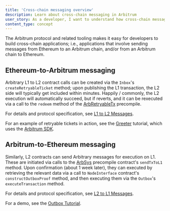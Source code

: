 ```yaml
---
title: 'Cross-chain messaging overview'
description: Learn about cross-chain messaging in Arbitrum
user_story: As a developer, I want to understand how cross-chain messaging works in Arbitrum.
content_type: concept
---
```


The Arbitrum protocol and related tooling makes it easy for developers to build cross-chain applications; i.e., applications that involve sending messages from Ethereum to an Arbitrum chain, and/or from an Arbitrum chain to Ethereum.

## Ethereum-to-Arbitrum messaging

Arbitrary L1 to L2 contract calls can be created via the `Inbox`'s `createRetryableTicket` method; upon publishing the L1 transaction, the L2 side will typically get included within minutes. Happily / commonly, the L2 execution will automatically succeed, but if reverts, and it can be rexecuted via a call to the `redeem` method of the [ArbRetryableTx](/build-decentralized-apps/precompiles/02-reference.md#arbretryabletx) precompile.

For details and protocol specification, see [L1 to L2 Messages](/how-arbitrum-works/arbos/l1-l2-messaging.mdx).

For an example of retryable tickets in action, see the [Greeter](https://github.com/OffchainLabs/arbitrum-tutorials/tree/master/packages/greeter) tutorial, which uses the [Arbitrum SDK](./sdk).

## Arbitrum-to-Ethereum messaging

Similarly, L2 contracts can send Arbitrary messages for execution on L1. These are initiated via calls to the [ArbSys](/build-decentralized-apps/precompiles/02-reference.md#arbsys) precompile contract's `sendTxToL1` method. Upon confirmation (about 1 week later), they can executed by retrieving the relevant data via a call to `NodeInterface` contract's `constructOutboxProof` method, and then executing them via the `Outbox`'s `executeTransaction` method.

For details and protocol specification, see [L2 to L1 Messages](/how-arbitrum-works/arbos/l2-l1-messaging.mdx).

For a demo, see the [Outbox Tutorial](https://github.com/OffchainLabs/arbitrum-tutorials/tree/master/packages/outbox-execute).
